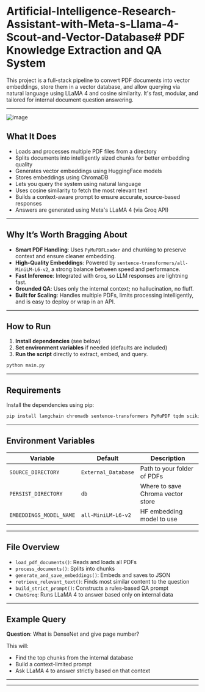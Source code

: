 # Artificial-Intelligence-Research-Assistant-with-Meta-s-Llama-4-Scout-and-Vector-Database# PDF Knowledge Extraction and QA System

This project is a full-stack pipeline to convert PDF documents into vector embeddings, store them in a vector database, and allow querying via natural language using LLaMA 4 and cosine similarity. It's fast, modular, and tailored for internal document question answering.

---

![image](https://github.com/user-attachments/assets/bb7fde83-d913-4abf-af7c-f10d45089dd2)



## What It Does

- Loads and processes multiple PDF files from a directory
- Splits documents into intelligently sized chunks for better embedding quality
- Generates vector embeddings using HuggingFace models
- Stores embeddings using ChromaDB
- Lets you query the system using natural language
- Uses cosine similarity to fetch the most relevant text
- Builds a context-aware prompt to ensure accurate, source-based responses
- Answers are generated using Meta's LLaMA 4 (via Groq API)

---

## Why It’s Worth Bragging About

- **Smart PDF Handling**: Uses `PyMuPDFLoader` and chunking to preserve context and ensure cleaner embedding.
- **High-Quality Embeddings**: Powered by `sentence-transformers/all-MiniLM-L6-v2`, a strong balance between speed and performance.
- **Fast Inference**: Integrated with `Groq`, so LLM responses are lightning fast.
- **Grounded QA**: Uses only the internal context; no hallucination, no fluff.
- **Built for Scaling**: Handles multiple PDFs, limits processing intelligently, and is easy to deploy or wrap in an API.

---

## How to Run

1. **Install dependencies** (see below)
2. **Set environment variables** if needed (defaults are included)
3. **Run the script** directly to extract, embed, and query.

```bash
python main.py
```

---

## Requirements

Install the dependencies using pip:

```bash
pip install langchain chromadb sentence-transformers PyMuPDF tqdm scikit-learn
```

---

## Environment Variables

| Variable              | Default               | Description                       |
|-----------------------|------------------------|-----------------------------------|
| `SOURCE_DIRECTORY`    | `External_Database`    | Path to your folder of PDFs       |
| `PERSIST_DIRECTORY`   | `db`                   | Where to save Chroma vector store |
| `EMBEDDINGS_MODEL_NAME` | `all-MiniLM-L6-v2`   | HF embedding model to use         |

---

## File Overview

- `load_pdf_documents()`: Reads and loads all PDFs
- `process_documents()`: Splits into chunks
- `generate_and_save_embeddings()`: Embeds and saves to JSON
- `retrieve_relevant_text()`: Finds most similar content to the question
- `build_strict_prompt()`: Constructs a rules-based QA prompt
- `ChatGroq`: Runs LLaMA 4 to answer based only on internal data

---

## Example Query

**Question**: What is DenseNet and give page number?

This will:
- Find the top chunks from the internal database
- Build a context-limited prompt
- Ask LLaMA 4 to answer strictly based on that context

---



---


